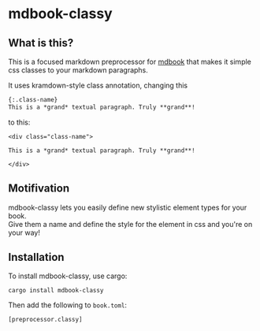 # mdbook-classy

## What is this?

This is a focused markdown preprocessor for [mdbook](https://crates.io/crates/mdbook) that makes it simple css classes to your markdown paragraphs.

It uses kramdown-style class annotation, changing this

```markdown
{:.class-name}
This is a *grand* textual paragraph. Truly **grand**!
```

to this:

```
<div class="class-name">

This is a *grand* textual paragraph. Truly **grand**!

</div>
```

## Motifivation

mdbook-classy lets you easily define new stylistic element types for your book.  
Give them a name and define the style for the element in css and you're on your way!

## Installation

To install mdbook-classy, use cargo:

```
cargo install mdbook-classy
```

Then add the following to `book.toml`:

```
[preprocessor.classy]
```

